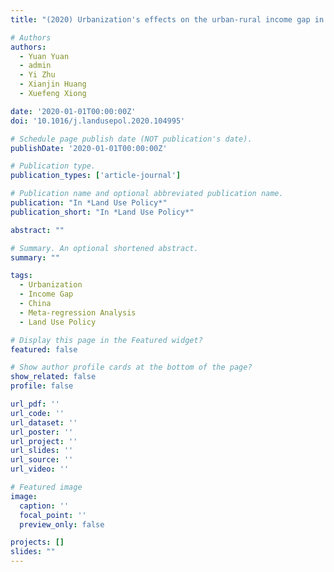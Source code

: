 ```yaml
---
title: "(2020) Urbanization's effects on the urban-rural income gap in China: a meta-regression analysis. Land Use Policy, 99, 104995"

# Authors
authors:
  - Yuan Yuan
  - admin
  - Yi Zhu
  - Xianjin Huang
  - Xuefeng Xiong

date: '2020-01-01T00:00:00Z'
doi: '10.1016/j.landusepol.2020.104995'

# Schedule page publish date (NOT publication's date).
publishDate: '2020-01-01T00:00:00Z'

# Publication type.
publication_types: ['article-journal']

# Publication name and optional abbreviated publication name.
publication: "In *Land Use Policy*"
publication_short: "In *Land Use Policy*"

abstract: ""

# Summary. An optional shortened abstract.
summary: ""

tags:
  - Urbanization
  - Income Gap
  - China
  - Meta-regression Analysis
  - Land Use Policy

# Display this page in the Featured widget?
featured: false

# Show author profile cards at the bottom of the page?
show_related: false
profile: false

url_pdf: ''
url_code: ''
url_dataset: ''
url_poster: ''
url_project: ''
url_slides: ''
url_source: ''
url_video: ''

# Featured image
image:
  caption: ''
  focal_point: ''
  preview_only: false

projects: []
slides: ""
---
```

